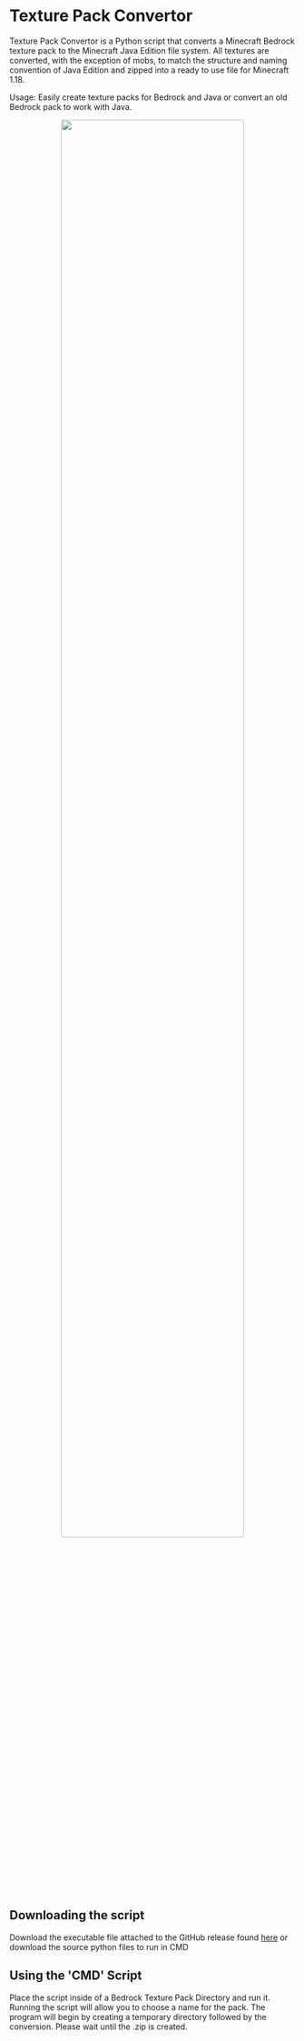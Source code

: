 # Texture Pack Convertor
Texture Pack Convertor is a Python script that converts a Minecraft Bedrock texture pack to the Minecraft Java Edition file system. All textures are converted, with the exception of mobs, to match the structure and naming convention of Java Edition and zipped into a ready to use file for Minecraft 1.18.

Usage: Easily create texture packs for Bedrock and Java or convert an old Bedrock pack to work with Java.

<p align="center">
<img src="https://chauhansai.github.io/Script-Projects/files/texturePackConvertorcolormatch.png" width="80%"/>
</p>

## Downloading the script
Download the executable file attached to the GitHub release found [here](https://github.com/ChauhanSai/Script-Projects/releases/tag/r6) or download the source python files to run in CMD

## Using the 'CMD' Script
Place the script inside of a Bedrock Texture Pack Directory and run it. Running the script will allow you to choose a name for the pack. The program will begin by creating a temporary directory followed by the conversion. Please wait until the .zip is created. 